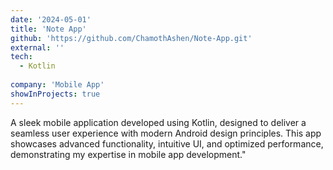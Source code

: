 ```yaml
---
date: '2024-05-01'
title: 'Note App'
github: 'https://github.com/ChamothAshen/Note-App.git'
external: ''
tech:
  - Kotlin
  
company: 'Mobile App'
showInProjects: true
---
```


A sleek mobile application developed using Kotlin, designed to deliver a seamless user experience with modern Android design principles. This app showcases advanced functionality, intuitive UI, and optimized performance, demonstrating my expertise in mobile app development."